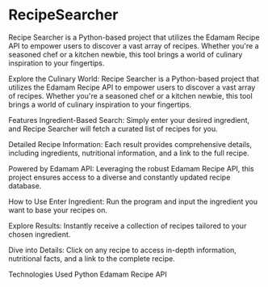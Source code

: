 # RecipeSearcher
Recipe Searcher is a Python-based project that utilizes the Edamam Recipe API to empower users to discover a vast array of recipes. Whether you're a seasoned chef or a kitchen newbie, this tool brings a world of culinary inspiration to your fingertips.

Explore the Culinary World: Recipe Searcher is a Python-based project that utilizes the Edamam Recipe API to empower users to discover a vast array of recipes. Whether you're a seasoned chef or a kitchen newbie, this tool brings a world of culinary inspiration to your fingertips.

Features
Ingredient-Based Search: Simply enter your desired ingredient, and Recipe Searcher will fetch a curated list of recipes for you.

Detailed Recipe Information: Each result provides comprehensive details, including ingredients, nutritional information, and a link to the full recipe.

 Powered by Edamam API: Leveraging the robust Edamam Recipe API, this project ensures access to a diverse and constantly updated recipe database.

How to Use
Enter Ingredient: Run the program and input the ingredient you want to base your recipes on.

Explore Results: Instantly receive a collection of recipes tailored to your chosen ingredient.

Dive into Details: Click on any recipe to access in-depth information, nutritional facts, and a link to the complete recipe.

Technologies Used
Python
Edamam Recipe API

